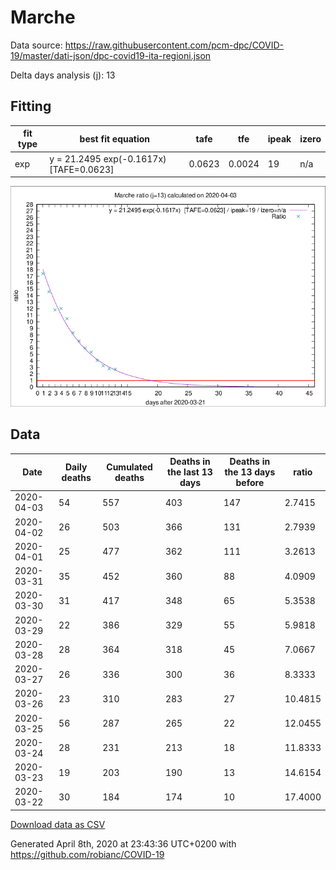 # Marche

Data source: https://raw.githubusercontent.com/pcm-dpc/COVID-19/master/dati-json/dpc-covid19-ita-regioni.json

Delta days analysis (j): 13

## Fitting 
|fit type|best fit equation|tafe|tfe|ipeak|izero|
|-------|-----|--------|------|---|---|
|exp|y = 21.2495 exp(-0.1617x)  [TAFE=0.0623]|0.0623|0.0024|19|n/a|

![Plot](COVID-19_marche_j13_2020-04-03.png)

## Data
|Date|Daily deaths|Cumulated deaths|Deaths in the last 13 days|Deaths in the 13 days before|ratio|
|----|----------|-----------|-------|--------------------|-----|
|2020-04-03|54|557|403|147|2.7415|
|2020-04-02|26|503|366|131|2.7939|
|2020-04-01|25|477|362|111|3.2613|
|2020-03-31|35|452|360|88|4.0909|
|2020-03-30|31|417|348|65|5.3538|
|2020-03-29|22|386|329|55|5.9818|
|2020-03-28|28|364|318|45|7.0667|
|2020-03-27|26|336|300|36|8.3333|
|2020-03-26|23|310|283|27|10.4815|
|2020-03-25|56|287|265|22|12.0455|
|2020-03-24|28|231|213|18|11.8333|
|2020-03-23|19|203|190|13|14.6154|
|2020-03-22|30|184|174|10|17.4000|

[Download data as CSV](COVID-19_marche_j13_2020-04-03.csv)

Generated April 8th, 2020 at 23:43:36 UTC+0200 with https://github.com/robianc/COVID-19

